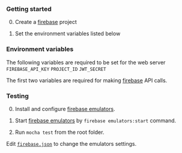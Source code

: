 ### Getting started

0. Create a [firebase](https://firebase.google.com/) project

1. Set the environment variables listed below

### Environment variables 

The following variables are required to be set for the web server 
 `FIREBASE_API_KEY`
 `PROJECT_ID`
 `JWT_SECRET`
 
 The first two variables are required for making [firebase](https://firebase.google.com/) API calls. 
 
 ### Testing
 
 0. Install and configure [firebase emulators](https://firebase.google.com/docs/emulator-suite/install_and_configure).

 1. Start [firebase emulators](https://firebase.google.com/docs/emulator-suite) by `firebase emulators:start` command.
 
 1. Run `mocha test` from the root folder.

Edit [`firebase.json`](https://github.com/rfulekjames/restaurant/blob/main/webserver/firebase.json) to change the emulators settings.
